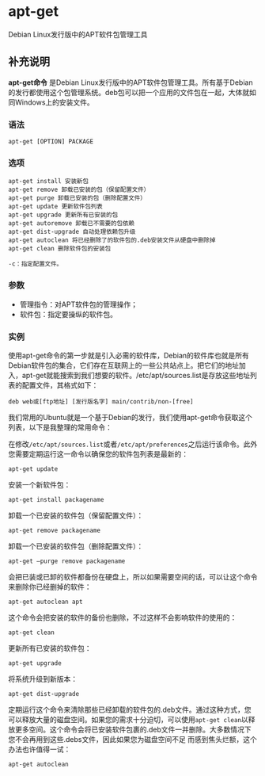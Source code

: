 apt-get
===

Debian Linux发行版中的APT软件包管理工具

## 补充说明

**apt-get命令** 是Debian Linux发行版中的APT软件包管理工具。所有基于Debian的发行都使用这个包管理系统。deb包可以把一个应用的文件包在一起，大体就如同Windows上的安装文件。

###  语法

```shell
apt-get [OPTION] PACKAGE
```

###  选项

```shell
apt-get install 安装新包
apt-get remove 卸载已安装的包（保留配置文件）
apt-get purge 卸载已安装的包（删除配置文件）
apt-get update 更新软件包列表
apt-get upgrade 更新所有已安装的包
apt-get autoremove 卸载已不需要的包依赖
apt-get dist-upgrade 自动处理依赖包升级
apt-get autoclean 将已经删除了的软件包的.deb安装文件从硬盘中删除掉
apt-get clean 删除软件包的安装包

-c：指定配置文件。
```

###  参数

* 管理指令：对APT软件包的管理操作；
* 软件包：指定要操纵的软件包。

###  实例

使用apt-get命令的第一步就是引入必需的软件库，Debian的软件库也就是所有Debian软件包的集合，它们存在互联网上的一些公共站点上。把它们的地址加入，apt-get就能搜索到我们想要的软件。/etc/apt/sources.list是存放这些地址列表的配置文件，其格式如下：

```shell
deb web或[ftp地址] [发行版名字] main/contrib/non-[free]
```

我们常用的Ubuntu就是一个基于Debian的发行，我们使用apt-get命令获取这个列表，以下是我整理的常用命令：

在修改`/etc/apt/sources.list`或者`/etc/apt/preferences`之后运行该命令。此外您需要定期运行这一命令以确保您的软件包列表是最新的：

```shell
apt-get update
```

安装一个新软件包：

```shell
apt-get install packagename
```

卸载一个已安装的软件包（保留配置文件）：

```shell
apt-get remove packagename
```

卸载一个已安装的软件包（删除配置文件）：

```shell
apt-get –purge remove packagename
```

会把已装或已卸的软件都备份在硬盘上，所以如果需要空间的话，可以让这个命令来删除你已经删掉的软件：

```shell
apt-get autoclean apt
```

这个命令会把安装的软件的备份也删除，不过这样不会影响软件的使用的：

```shell
apt-get clean
```

更新所有已安装的软件包：

```shell
apt-get upgrade
```

将系统升级到新版本：

```shell
apt-get dist-upgrade
```

定期运行这个命令来清除那些已经卸载的软件包的.deb文件。通过这种方式，您可以释放大量的磁盘空间。如果您的需求十分迫切，可以使用`apt-get clean`以释放更多空间。这个命令会将已安装软件包裹的.deb文件一并删除。大多数情况下您不会再用到这些.debs文件，因此如果您为磁盘空间不足 而感到焦头烂额，这个办法也许值得一试：

```shell
apt-get autoclean
```


<!-- Linux命令行搜索引擎：https://jaywcjlove.github.io/linux-command/ -->
